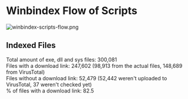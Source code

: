 # Winbindex Flow of Scripts

![winbindex-scripts-flow.png](winbindex-scripts-flow.png)

## Indexed Files

<!--FileStats-->
Total amount of exe, dll and sys files: 300,081  
Files with a download link: 247,602 (98,913 from the actual files, 148,689 from VirusTotal)  
Files without a download link: 52,479 (52,442 weren't uploaded to VirusTotal, 37 weren't checked yet)  
% of files with a download link: 82.5  
<!--/FileStats-->

